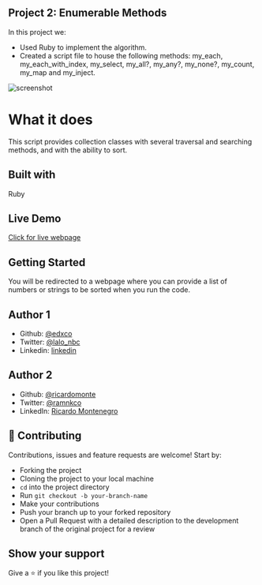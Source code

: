 ## Project 2: Enumerable Methods

In this project we:

- Used Ruby to implement the algorithm.
- Created a script file to house the following methods: my_each, my_each_with_index, my_select, my_all?, my_any?, my_none?, my_count, my_map and my_inject.

![screenshot](images/screenshot.png)

# What it does

This script provides collection classes with several traversal and searching methods, and with the ability to sort. 

## Built with

Ruby

## Live Demo

[Click for live webpage](https://repl.it/@edxco/enumerables#main.rb)

## Getting Started

You will be redirected to a webpage where you can provide a list of numbers or strings to be sorted when you run the code.

## Author 1

- Github: [@edxco](https://github.com/edxco)
- Twitter: [@lalo_nbc](https://twitter.com/lalo_nbc)
- Linkedin: [linkedin](https://www.linkedin.com/in/eduardo-n-baeza/)

## Author 2

- Github: [@ricardomonte](https://github.com/ricardomonte)
- Twitter: [@ramnkco](https://twitter.com/ramnkco)
- LinkedIn: [Ricardo Montenegro](https://www.linkedin.com/in/ricardo-antonio-montenegro-nu%C3%B1ez-87a74944/)

## 🤝 Contributing

Contributions, issues and feature requests are welcome! Start by:

- Forking the project
- Cloning the project to your local machine
- `cd` into the project directory
- Run `git checkout -b your-branch-name`
- Make your contributions
- Push your branch up to your forked repository
- Open a Pull Request with a detailed description to the development branch of the original project for a review

## Show your support

Give a ⭐️ if you like this project!